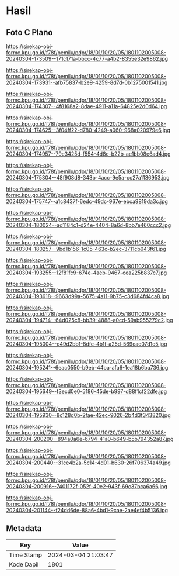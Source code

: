 # Hasil

## Foto C Plano

https://sirekap-obj-formc.kpu.go.id/f78f/pemilu/pdpr/18/01/10/20/05/1801102005008-20240304-173509--171c171a-bbcc-4c77-a4b2-8355e32e9862.jpg

https://sirekap-obj-formc.kpu.go.id/f78f/pemilu/pdpr/18/01/10/20/05/1801102005008-20240304-173931--afb75837-b2e9-4259-8d7d-0b1275001541.jpg

https://sirekap-obj-formc.kpu.go.id/f78f/pemilu/pdpr/18/01/10/20/05/1801102005008-20240304-174307--4f8168a2-8dae-4911-a11a-64825e2d0d64.jpg

https://sirekap-obj-formc.kpu.go.id/f78f/pemilu/pdpr/18/01/10/20/05/1801102005008-20240304-174625--3f04ff22-d780-4249-a060-968a020979e6.jpg

https://sirekap-obj-formc.kpu.go.id/f78f/pemilu/pdpr/18/01/10/20/05/1801102005008-20240304-174957--79e3425d-f554-4d8e-b22b-ae1bb08e6ad4.jpg

https://sirekap-obj-formc.kpu.go.id/f78f/pemilu/pdpr/18/01/10/20/05/1801102005008-20240304-175304--48f908d8-343b-4acc-9e5a-cc27a1136953.jpg

https://sirekap-obj-formc.kpu.go.id/f78f/pemilu/pdpr/18/01/10/20/05/1801102005008-20240304-175747--a1c8437f-6edc-49dc-967e-ebca9819da3c.jpg

https://sirekap-obj-formc.kpu.go.id/f78f/pemilu/pdpr/18/01/10/20/05/1801102005008-20240304-180024--ad1184c1-d24e-4404-8a6d-8bb7e460ccc2.jpg

https://sirekap-obj-formc.kpu.go.id/f78f/pemilu/pdpr/18/01/10/20/05/1801102005008-20240304-180257--9bd1b156-1c05-463c-b2ec-3711cb043f61.jpg

https://sirekap-obj-formc.kpu.go.id/f78f/pemilu/pdpr/18/01/10/20/05/1801102005008-20240304-193255--12f81fc9-674e-4aeb-9467-cea225b837c7.jpg

https://sirekap-obj-formc.kpu.go.id/f78f/pemilu/pdpr/18/01/10/20/05/1801102005008-20240304-193618--9663d99a-5675-4a11-9b75-c3d684fd4ca8.jpg

https://sirekap-obj-formc.kpu.go.id/f78f/pemilu/pdpr/18/01/10/20/05/1801102005008-20240304-194714--64d025c8-bb39-4888-a0cd-59ab955279c2.jpg

https://sirekap-obj-formc.kpu.go.id/f78f/pemilu/pdpr/18/01/10/20/05/1801102005008-20240304-195004--e49d2bb1-8dfe-4b1f-a25d-569eae07d1e5.jpg

https://sirekap-obj-formc.kpu.go.id/f78f/pemilu/pdpr/18/01/10/20/05/1801102005008-20240304-195241--6eac0550-b9eb-44ba-afa6-1ea18b6ba736.jpg

https://sirekap-obj-formc.kpu.go.id/f78f/pemilu/pdpr/18/01/10/20/05/1801102005008-20240304-195649--f3ecd0e0-5186-45de-b997-d88f1cf22dfe.jpg

https://sirekap-obj-formc.kpu.go.id/f78f/pemilu/pdpr/18/01/10/20/05/1801102005008-20240304-195930--8c128d0b-2fae-42ec-9026-2b4d3f343820.jpg

https://sirekap-obj-formc.kpu.go.id/f78f/pemilu/pdpr/18/01/10/20/05/1801102005008-20240304-200200--894a0a6e-6794-41a0-b649-b5b794352a87.jpg

https://sirekap-obj-formc.kpu.go.id/f78f/pemilu/pdpr/18/01/10/20/05/1801102005008-20240304-200440--31ce4b2a-5c14-4d01-b630-26f706374a49.jpg

https://sirekap-obj-formc.kpu.go.id/f78f/pemilu/pdpr/18/01/10/20/05/1801102005008-20240304-200916--7401172f-052f-40e2-943f-69c37bca6a66.jpg

https://sirekap-obj-formc.kpu.go.id/f78f/pemilu/pdpr/18/01/10/20/05/1801102005008-20240304-201144--f24dd6de-88a6-4bd1-9cae-2ae4ef4b5136.jpg


## Metadata

| Key        | Value               |
| ---------- | ------------------- |
| Time Stamp | 2024-03-04 21:03:47 |
| Kode Dapil | 1801                |



